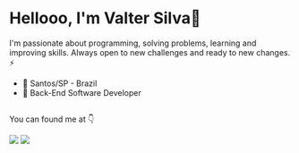# Hellooo, I'm Valter Silva👋

I'm passionate about programming, solving problems, learning and improving skills. Always open to new challenges and ready to new changes. ⚡

- 🏡 Santos/SP - Brazil
- 🧩 Back-End Software Developer

##

You can found me at 👇

<div> 
  <a href = "mailto:vsilvasouzaf98@gmail.com"><img src="https://img.shields.io/badge/-Gmail-%23333?style=for-the-badge&logo=gmail&logoColor=white" target="_blank"></a>
  <a href="https://www.linkedin.com/in/vsilvasouzaf" target="_blank"><img src="https://img.shields.io/badge/-LinkedIn-%230077B5?style=for-the-badge&logo=linkedin&logoColor=white" target="_blank"></a> 
</div>

